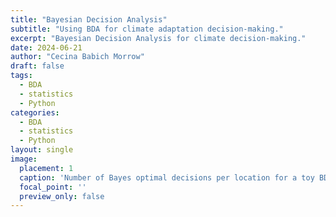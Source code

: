 ```yaml
---
title: "Bayesian Decision Analysis"
subtitle: "Using BDA for climate adaptation decision-making."
excerpt: "Bayesian Decision Analysis for climate decision-making."
date: 2024-06-21
author: "Cecina Babich Morrow"
draft: false
tags:
  - BDA
  - statistics
  - Python
categories:
  - BDA
  - statistics
  - Python
layout: single
image:
  placement: 1
  caption: 'Number of Bayes optimal decisions per location for a toy BDA example'
  focal_point: ''
  preview_only: false
---
```



